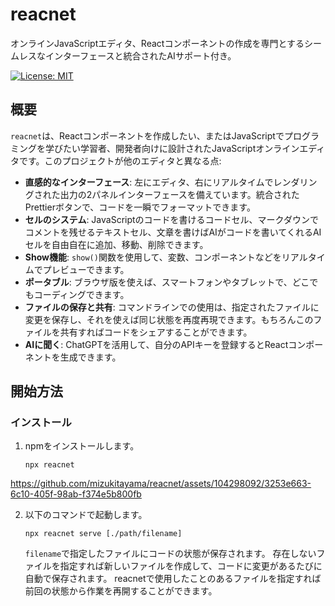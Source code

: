 # reacnet

オンラインJavaScriptエディタ、Reactコンポーネントの作成を専門とするシームレスなインターフェースと統合されたAIサポート付き。

[![License: MIT](https://img.shields.io/badge/License-MIT-green.svg)](https://opensource.org/licenses/MIT)


## 概要

`reacnet`は、Reactコンポーネントを作成したい、またはJavaScriptでプログラミングを学びたい学習者、開発者向けに設計されたJavaScriptオンラインエディタです。このプロジェクトが他のエディタと異なる点:
- **直感的なインターフェース**: 左にエディタ、右にリアルタイムでレンダリングされた出力の2パネルインターフェースを備えています。統合されたPrettierボタンで、コードを一瞬でフォーマットできます。
- **セルのシステム**: JavaScriptのコードを書けるコードセル、マークダウンでコメントを残せるテキストセル、文章を書けばAIがコードを書いてくれるAIセルを自由自在に追加、移動、削除できます。
- **Show機能**: `show()`関数を使用して、変数、コンポーネントなどをリアルタイムでプレビューできます。
- **ポータブル**: ブラウザ版を使えば、スマートフォンやタブレットで、どこでもコーディングできます。
- **ファイルの保存と共有**: コマンドラインでの使用は、指定されたファイルに変更を保存し、それを使えば同じ状態を再度再現できます。もちろんこのファイルを共有すればコードをシェアすることができます。
- **AIに聞く**: ChatGPTを活用して、自分のAPIキーを登録するとReactコンポーネントを生成できます。

## 開始方法

### インストール

1. npmをインストールします。
   
   `npx reacnet`


https://github.com/mizukitayama/reacnet/assets/104298092/3253e663-6c10-405f-98ab-f374e5b800fb

2. 以下のコマンドで起動します。
   
   `npx reacnet serve [./path/filename]`
   
   `filename`で指定したファイルにコードの状態が保存されます。
   存在しないファイルを指定すれば新しいファイルを作成して、コードに変更があるたびに自動で保存されます。
   reacnetで使用したことのあるファイルを指定すれば前回の状態から作業を再開することができます。

   

